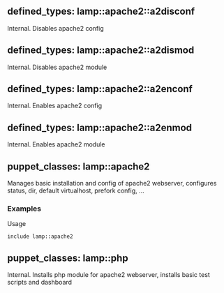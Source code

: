 ## defined_types: lamp::apache2::a2disconf

Internal. Disables apache2 config


## defined_types: lamp::apache2::a2dismod

Internal. Disables apache2 module


## defined_types: lamp::apache2::a2enconf

Internal. Enables apache2 config


## defined_types: lamp::apache2::a2enmod

Internal. Enables apache2 module


## puppet_classes: lamp::apache2

Manages basic installation and config of apache2 webserver, configures
status, dir, default virtualhost, prefork config, ...

### Examples

Usage

```
include lamp::apache2
```

## puppet_classes: lamp::php

Internal. Installs php module for apache2 webserver, installs basic test scripts and dashboard


